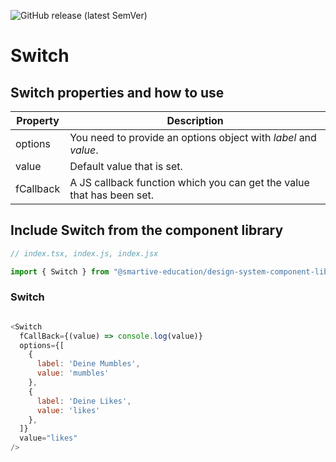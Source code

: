 ![GitHub release (latest SemVer)](https://img.shields.io/github/v/release/smartive-education/design-system-component-library-yeahyeahyeah)
# Switch
## Switch properties and how to use
| Property|Description|
|-|-|
|options|You need to provide an options object with *label* and *value*.|
|value|Default value that is set.|
|fCallback|A JS callback function which you can get the value that has been set.|


## Include Switch from the component library

```js
// index.tsx, index.js, index.jsx

import { Switch } from "@smartive-education/design-system-component-library-yeahyeahyeah"
```

### Switch

```js

<Switch
  fCallBack={(value) => console.log(value)}
  options={[
    {
      label: 'Deine Mumbles',
      value: 'mumbles'
    },
    {
      label: 'Deine Likes',
      value: 'likes'
    },
  ]}
  value="likes"
/>

```